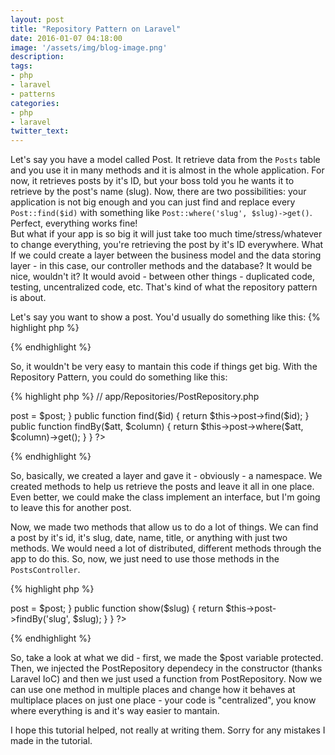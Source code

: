```yaml
---
layout: post
title: "Repository Pattern on Laravel"
date: 2016-01-07 04:18:00
image: '/assets/img/blog-image.png'
description:
tags:
- php
- laravel
- patterns
categories:
- php
- laravel
twitter_text:
---
```


Let's say you have a model called Post. It retrieve data from the ```Posts``` table and you use it in many methods and it is almost in the whole application. For now, it retrieves posts by it's ID, but your boss told you he wants it to retrieve by the post's name (slug). Now, there are two possibilities: your application is not big enough and you can just find and replace every ```Post::find($id)``` with something like ```Post::where('slug', $slug)->get()```. Perfect, everything works fine!  
But what if your app is so big it will just take too much time/stress/whatever to change everything, you're retrieving the post by it's ID everywhere. What If we could create a layer between the business model and the data storing layer - in this case, our controller methods and the database? It would be nice, wouldn't it? It would avoid - between other things - duplicated code, testing, uncentralized code, etc. That's kind of what the repository pattern is about. 

Let's say you want to show a post. You'd usually do something like this:
{% highlight php %}
<?php
// app/Http/Controllers/PostsController.php

public method show($id) {
	$post = Post::find($id);
	return $post;
	// or return a view, whatever.
}
?>
{% endhighlight %}

So, it wouldn't be very easy to mantain this code if things get big. With the Repository Pattern, you could do something like this:

{% highlight php %}
// app/Repositories/PostRepository.php

<?php

namespace App\Repositories;

use App\Post;

class PostRepository
{

	protected $post;

	public function __construct(Post $post)
	{
	    $this->post = $post;
	}

	public function find($id)
	{
		return $this->post->find($id);
	}

	public function findBy($att, $column)
	{
		return $this->post->where($att, $column)->get();
	}
}

?>
{% endhighlight %}

So, basically, we created a layer and gave it - obviously - a namespace. We created methods to help us retrieve the posts and leave it all in one place. Even better, we could make the class implement an interface, but I'm going to leave this for another post.

Now, we made two methods that allow us to do a lot of things. We can find a post by it's id, it's slug, date, name, title, or anything with just two methods. We would need a lot of distributed, different methods through the app to do this. So, now, we just need to use those methods in the ```PostsController```.

{% highlight php %}
<?php

namespace App\Http\Controllers;

use App\Repositories\PostRepository;

class PostsController
{
	protected $post;

	public function __construct(PostRepository $post)
	{
		$this->post = $post;
	}

	public function show($slug)
	{
		return $this->post->findBy('slug', $slug);
	}
}
?>

{% endhighlight %}

So, take a look at what we did - first, we made the $post variable protected. Then, we injected the PostRepository dependecy in the constructor (thanks Laravel IoC) and then we just used a function from PostRepository. Now we can use one method in multiple places and change how it behaves at multiplace places on just one place - your code is "centralized", you know where everything is and it's way easier to mantain. 

I hope this tutorial helped, not really at writing them. Sorry for any mistakes I made in the tutorial.